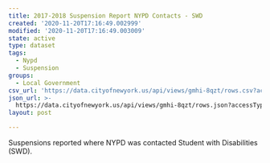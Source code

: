 ```yaml
---
title: 2017-2018 Suspension Report NYPD Contacts - SWD
created: '2020-11-20T17:16:49.002999'
modified: '2020-11-20T17:16:49.003009'
state: active
type: dataset
tags:
  - Nypd
  - Suspension
groups:
  - Local Government
csv_url: 'https://data.cityofnewyork.us/api/views/gmhi-8qzt/rows.csv?accessType=DOWNLOAD'
json_url: >-
  https://data.cityofnewyork.us/api/views/gmhi-8qzt/rows.json?accessType=DOWNLOAD
layout: post

---
```

Suspensions reported where NYPD was contacted Student with Disabilities (SWD).
